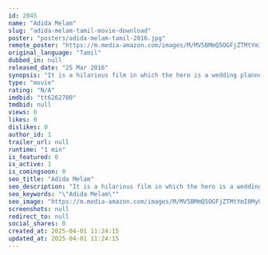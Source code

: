 ```yaml
---
id: 2045
name: "Adida Melam"
slug: "adida-melam-tamil-movie-download"
poster: "posters/adida-melam-tamil-2016.jpg"
remote_poster: "https://m.media-amazon.com/images/M/MV5BMmQ5OGFjZTMtYmI0My00MWJiLTkxZDUtZGFmZmYxMGVlNDk0XkEyXkFqcGc@._V1_SX300.jpg"
original_language: "Tamil"
dubbed_in: null
released_date: "25 Mar 2016"
synopsis: "It is a hilarious film in which the hero is a wedding planner. He incurs losses because of the heroine, who employs him at one point. She wants him to stop her wedding to a guy, who her parents approve, by saying that their horosc..."
type: "movie"
rating: "N/A"
imdbid: "tt6262700"
tmdbid: null
views: 0
likes: 0
dislikes: 0
author_id: 1
trailer_url: null
runtime: "1 min"
is_featured: 0
is_active: 1
is_comingsoon: 0
seo_title: "Adida Melam"
seo_description: "It is a hilarious film in which the hero is a wedding planner. He incurs losses because of the heroine, who employs him at one point. She wants him to stop her wedding to a guy, who her parents approve, by saying that their horosc..."
seo_keywords: "\"Adida Melam\""
seo_image: "https://m.media-amazon.com/images/M/MV5BMmQ5OGFjZTMtYmI0My00MWJiLTkxZDUtZGFmZmYxMGVlNDk0XkEyXkFqcGc@._V1_SX300.jpg"
screenshots: null
redirect_to: null
social_shares: 0
created_at: 2025-04-01 11:24:15
updated_at: 2025-04-01 11:24:15
---
```


